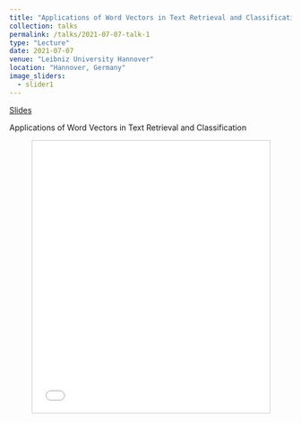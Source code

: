 ```yaml
---
title: "Applications of Word Vectors in Text Retrieval and Classification"
collection: talks
permalink: /talks/2021-07-07-talk-1
type: "Lecture"
date: 2021-07-07
venue: "Leibniz University Hannover"
location: "Hannover, Germany"
image_sliders:
  - slider1
---
```


[Slides](https://www.slideshare.net/shakimov/applications-of-word-vectors-in-text-retrieval-and-classification-249639756)

Applications of Word Vectors in Text Retrieval and Classification

<figure>
<iframe src="//www.slideshare.net/slideshow/embed_code/key/Gs7ynotww6puy8" width="595" height="485" frameborder="0" marginwidth="0" marginheight="0" scrolling="no" style="border:1px solid #CCC; border-width:1px; margin-bottom:5px; max-width: 100%;" allowfullscreen> </iframe> 
</figure>
